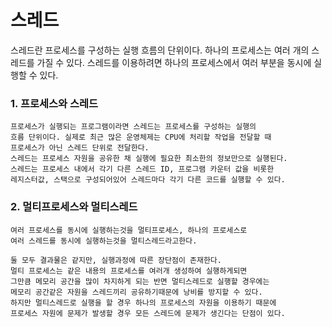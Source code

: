 # 스레드
스레드란 프로세스를 구성하는 실행 흐름의 단위이다.
하나의 프로세스는 여러 개의 스레드를 가질 수 있다.
스레드를 이용하려면 하나의 프로세스에서 여러 부분을 동시에 실행할 수 있다.

### 1. 프로세스와 스레드
    프로세스가 실행되는 프로그램이라면 스레드는 프로세스를 구성하는 실행의
    흐름 단위이다. 실제로 최근 많은 운영체제는 CPU에 처리할 작업을 전달할 때
    프로세스가 아닌 스레드 단위로 전달한다.
    스레드는 프로세스 자원을 공유한 채 실행에 필요한 최소한의 정보만으로 실행된다.
    스레드는 프로세스 내에서 각기 다른 스레드 ID, 프로그램 카운터 값을 비롯한
    레지스터값, 스택으로 구성되어있어 스레드마다 각기 다른 코드를 실행할 수 있다.
### 2. 멀티프로세스와 멀티스레드
    여러 프로세스를 동시에 실행하는것을 멀티프로세스, 하나의 프로세스로
    여러 스레드를 동시에 실행하는것을 멀티스레드라고한다.

    둘 모두 결과물은 같지만, 실행과정에 따른 장단점이 존재한다.
    멀티 프로세스는 같은 내용의 프로세스를 여러개 생성하여 실행하게되면
    그만큼 메모리 공간을 많이 차지하게 되는 반면 멀티스레드로 실행할 경우에는
    메모리 공간같은 자원을 스레드끼리 공유하기때문에 낭비를 방지할 수 있다.
    하지만 멀티스레드로 실행을 할 경우 하나의 프로세스의 자원을 이용하기 때문에
    프로세스 자원에 문제가 발생할 경우 모든 스레드에 문제가 생긴다는 단점이 있다.